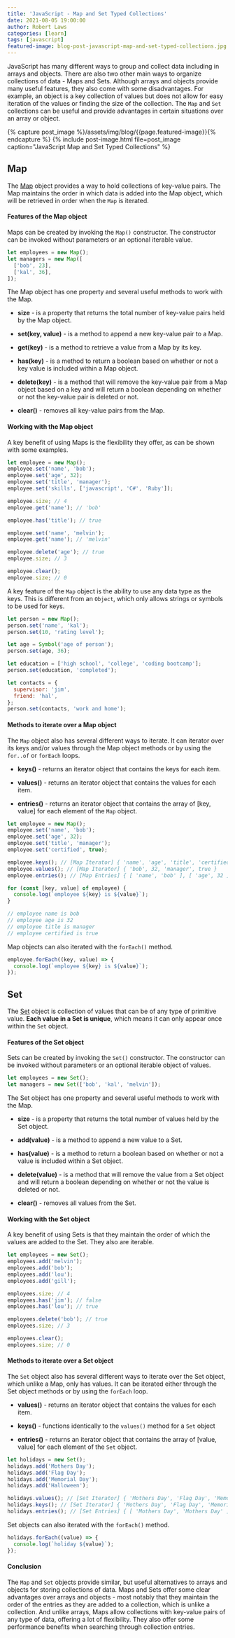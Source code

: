 ```yaml
---
title: 'JavaScript - Map and Set Typed Collections'
date: 2021-08-05 19:00:00
author: Robert Laws
categories: [learn]
tags: [javascript]
featured-image: blog-post-javascript-map-and-set-typed-collections.jpg
---
```


JavaScript has many different ways to group and collect data including in arrays and objects. There are also two other main ways to organize collections of data - Maps and Sets.<!-- more --> Although arrays and objects provide many useful features, they also come with some disadvantages. For example, an object is a key collection of values but does not allow for easy iteration of the values or finding the size of the collection. The `Map` and `Set` collections can be useful and provide advantages in certain situations over an array or object.

{% capture post_image %}/assets/img/blog/{{page.featured-image}}{% endcapture %}
{% include post-image.html file=post_image caption="JavaScript Map and Set Typed Collections" %}

## Map

The [Map](https://developer.mozilla.org/en-US/docs/Web/JavaScript/Reference/Global_Objects/Map) object provides a way to hold collections of key-value pairs. The Map maintains the order in which data is added into the Map object, which will be retrieved in order when the `Map` is iterated.

#### Features of the Map object

Maps can be created by invoking the `Map()` constructor. The constructor can be invoked without parameters or an optional iterable value.

```javascript
let employees = new Map();
let managers = new Map([
  ['bob', 23],
  ['kal', 36],
]);
```

The Map object has one property and several useful methods to work with the Map.

- **size** - is a property that returns the total number of key-value pairs held by the Map object.

- **set(key, value)** - is a method to append a new key-value pair to a Map.

- **get(key)** - is a method to retrieve a value from a Map by its key.

- **has(key)** - is a method to return a boolean based on whether or not a key value is included within a Map object.

- **delete(key)** - is a method that will remove the key-value pair from a Map object based on a key and will return a boolean depending on whether or not the key-value pair is deleted or not.

- **clear()** - removes all key-value pairs from the Map.

#### Working with the Map object

A key benefit of using Maps is the flexibility they offer, as can be shown with some examples.

```javascript
let employee = new Map();
employee.set('name', 'bob');
employee.set('age', 32);
employee.set('title', 'manager');
employee.set('skills', ['javascript', 'C#', 'Ruby']);

employee.size; // 4
employee.get('name'); // 'bob'

employee.has('title'); // true

employee.set('name', 'melvin');
employee.get('name'); // 'melvin'

employee.delete('age'); // true
employee.size; // 3

employee.clear();
employee.size; // 0
```

A key feature of the `Map` object is the ability to use any data type as the keys. This is different from an `Object`, which only allows strings or symbols to be used for keys.

```javascript
let person = new Map();
person.set('name', 'kal');
person.set(10, 'rating level');

let age = Symbol('age of person');
person.set(age, 36);

let education = ['high school', 'college', 'coding bootcamp'];
person.set(education, 'completed');

let contacts = {
  supervisor: 'jim',
  friend: 'hal',
};
person.set(contacts, 'work and home');
```

#### Methods to iterate over a Map object

The `Map` object also has several different ways to iterate. It can iterator over its keys and/or values through the Map object methods or by using the `for..of` or `forEach` loops.

- **keys()** - returns an iterator object that contains the keys for each item.

- **values()** - returns an iterator object that contains the values for each item.

- **entries()** - returns an iterator object that contains the array of [key, value] for each element of the `Map` object.

```javascript
let employee = new Map();
employee.set('name', 'bob');
employee.set('age', 32);
employee.set('title', 'manager');
employee.set('certified', true);

employee.keys(); // [Map Iterator] { 'name', 'age', 'title', 'certified' }
employee.values(); // [Map Iterator] { 'bob', 32, 'manager', true }
employee.entries(); // [Map Entries] { [ 'name', 'bob' ], [ 'age', 32 ], [ 'title', 'manager' ], [ 'certified', true ] }

for (const [key, value] of employee) {
  console.log(`employee ${key} is ${value}`);
}

// employee name is bob
// employee age is 32
// employee title is manager
// employee certified is true
```

Map objects can also iterated with the `forEach()` method.

```javascript
employee.forEach((key, value) => {
  console.log(`employee ${key} is ${value}`);
});
```

## Set

The [Set](https://developer.mozilla.org/en-US/docs/Web/JavaScript/Reference/Global_Objects/Set) object is collection of values that can be of any type of primitive value. **Each value in a Set is unique**, which means it can only appear once within the `Set` object.

#### Features of the Set object

Sets can be created by invoking the `Set()` constructor. The constructor can be invoked without parameters or an optional iterable object of values.

```javascript
let employees = new Set();
let managers = new Set(['bob', 'kal', 'melvin']);
```

The Set object has one property and several useful methods to work with the Map.

- **size** - is a property that returns the total number of values held by the Set object.

- **add(value)** - is a method to append a new value to a Set.

- **has(value)** - is a method to return a boolean based on whether or not a value is included within a Set object.

- **delete(value)** - is a method that will remove the value from a Set object and will return a boolean depending on whether or not the value is deleted or not.

- **clear()** - removes all values from the Set.

#### Working with the Set object

A key benefit of using Sets is that they maintain the order of which the values are added to the Set. They also are iterable.

```javascript
let employees = new Set();
employees.add('melvin');
employees.add('bob');
employees.add('lou');
employees.add('gill');

employees.size; // 4
employees.has('jim'); // false
employees.has('lou'); // true

employees.delete('bob'); // true
employees.size; // 3

employees.clear();
employees.size; // 0
```

#### Methods to iterate over a Set object

The `Set` object also has several different ways to iterate over the Set object, which unlike a Map, only has values. It can be iterated either through the Set object methods or by using the `forEach` loop.

- **values()** - returns an iterator object that contains the values for each item.

- **keys()** - functions identically to the `values()` method for a `Set` object

- **entries()** - returns an iterator object that contains the array of [value, value] for each element of the `Set` object.

```javascript
let holidays = new Set();
holidays.add('Mothers Day');
holidays.add('Flag Day');
holidays.add('Memorial Day');
holidays.add('Halloween');

holidays.values(); // [Set Iterator] { 'Mothers Day', 'Flag Day', 'Memorial Day', 'Halloween' }
holidays.keys(); // [Set Iterator] { 'Mothers Day', 'Flag Day', 'Memorial Day', 'Halloween' }
holidays.entries(); // [Set Entries] { [ 'Mothers Day', 'Mothers Day' ], [ 'Flag Day', 'Flag Day' ], [ 'Memorial Day', 'Memorial Day' ], [ 'Halloween', 'Halloween' ] }
```

Set objects can also iterated with the `forEach()` method.

```javascript
holidays.forEach((value) => {
  console.log(`holiday ${value}`);
});
```

#### Conclusion

The `Map` and `Set` objects provide similar, but useful alternatives to arrays and objects for storing collections of data. Maps and Sets offer some clear advantages over arrays and objects - most notably that they maintain the order of the entries as they are added to a collection, which is unlike a collection. And unlike arrays, Maps allow collections with key-value pairs of any type of data, offering a lot of flexibility. They also offer some performance benefits when searching through collection entries.
